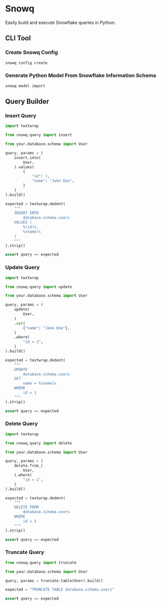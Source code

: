 # Snowq

Easily build and execute Snowflake queries in Python.


## CLI Tool

### Create Snowq Config
```sh
snowq config create
```

### Generate Python Model From Snowflake Information Schema
```sh
snowq model import
```


## Query Builder

### Insert Query

```python
import textwrap

from snowq.query import insert

from your.database.schema import User

query, params = (
    insert.into(
        User,
    ).values(
        {
            "id": 1,
            "name": "John Doe",
        }
    )
).build()

expected = textwrap.dedent(
    """
    INSERT INTO
        database.schema.users
    VALUES (
        %(id)s,
        %(name)s
    )
    """
).strip()

assert query == expected
```

### Update Query

```python
import textwrap

from snowq.query import update

from your.database.schema import User

query, params = (
    update(
        User,
    )
    .set(
        {"name": "Jane Doe"},
    )
    .where(
        "id = 1",
    )
).build()

expected = textwrap.dedent(
    """
    UPDATE
        database.schema.users
    SET
        name = %(name)s
    WHERE
        id = 1
    """
).strip()

assert query == expected
```

### Delete Query

```python
import textwrap

from snowq.query import delete

from your.database.schema import User

query, params = (
    delete.from_(
        User,
    ).where(
        "id = 1",
    )
).build()

expected = textwrap.dedent(
    """
    DELETE FROM
        database.schema.users
    WHERE
        id = 1
    """
).strip()

assert query == expected
```

### Truncate Query

```python
from snowq.query import truncate

from your.database.schema import User

query, params = truncate.table(User).build()

expected = "TRUNCATE TABLE database.schema.users"

assert query == expected
```
